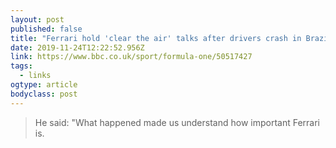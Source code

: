 ```yaml
---
layout: post 
published: false 
title: "Ferrari hold 'clear the air' talks after drivers crash in Brazil - BBC Sport" 
date: 2019-11-24T12:22:52.956Z 
link: https://www.bbc.co.uk/sport/formula-one/50517427 
tags:
  - links
ogtype: article 
bodyclass: post 
---
```


> He said: "What happened made us understand how important Ferrari is.